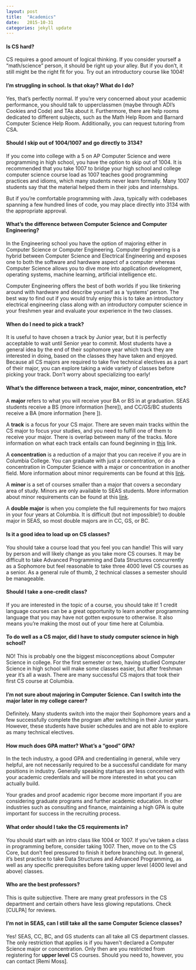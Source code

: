 ```yaml
---
layout: post
title:  "Academics"
date:   2015-10-31
categories: jekyll update
---
```


<h4>Is CS hard?</h4>
CS requires a good amount of logical thinking. If you consider yourself a “math/science” person, it should be right up your alley. But if you don’t, it still might be the right fit for you. Try out an introductory course like 1004!

<h4>I’m struggling in school. Is that okay? What do I do?</h4>
Yes, that’s perfectly normal. If you’re very concerned about your academic performance, you should talk to upperclassmen (maybe through ADI’s Cookies and Code) and TAs about it. Furthermore, there are help rooms dedicated to different subjects, such as the Math Help Room and Barnard Computer Science Help Room. Additionally, you can request tutoring from CSA.

<h4>Should I skip out of 1004/1007 and go directly to 3134?</h4>
If you come into college with a 5 on AP Computer Science and were programming in high school, you have the option to skip out of 1004. It is recommended that you take 1007 to bridge your high school and college computer science course load as 1007 teaches good programming practices and idioms, which many students never learn formally. Many 1007 students say that the material helped them in their jobs and internships.

But if you’re comfortable programming with Java, typically with codebases spanning a few hundred lines of code, you may place directly into 3134 with the appropriate approval.

<h4>What’s the difference between Computer Science and Computer Engineering?</h4>
In the Engineering school you have the option of majoring either in Computer Science or Computer Engineering. Computer Engineering is a hybrid between Computer Science and Electrical Engineering and exposes one to both the software and hardware aspect of a computer whereas Computer Science allows you to dive more into application development, operating systems, machine learning, artificial intelligence etc.

Computer Engineering offers the best of both worlds if you like tinkering around with hardware and describe yourself as a ‘systems’ person. The best way to find out if you would truly enjoy this is to take an introductory electrical engineering class along with an introductory computer science in your freshmen year and evaluate your experience in the two classes.

<h4>When do I need to pick a track?</h4>
It is useful to have chosen a track by Junior year, but it is perfectly acceptable to wait until Senior year to commit. Most students have a general idea by the end of their sophomore year which track they are interested in doing, based on the classes they have taken and enjoyed. Because all CS majors are required to take five technical electives as a part of their major, you can explore taking a wide variety of classes before picking your track. Don’t worry about specializing too early!

<h4>What’s the difference between a track, major, minor, concentration, etc?</h4>
A <b>major</b> refers to what you will receive your BA or BS in at graduation. SEAS students receive a BS (more information [here]), and CC/GS/BC students receive a BA (more information [here ]).

A <b>track</b> is a focus for your CS major. There are seven main tracks within the CS major to focus your studies, and you need to fulfill one of them to receive your major. There is overlap between many of the tracks. More information on what each track entails can found beginning in [this] link. 

A <b>concentration</b> is a reduction of a major that you can receive if you are in Columbia College. You can graduate with just a concentration, or do a concentration in Computer Science with a major or concentration in another field. More information about minor requirements can be found at this [link].

A <b>minor </b>is a set of courses smaller than a major that covers a secondary area of study. Minors are only available to SEAS students. More information about minor requirements can be found at this [link].

A <b>double major</b> is when you complete the full requirements for two majors in your four years at Columbia. It is difficult (but not impossible!) to double major in SEAS, so most double majors are in CC, GS, or BC.

<h4>Is it a good idea to load up on CS classes?</h4>
You should take a course load that you feel you can handle! This will vary by person and will likely change as you take more CS courses. It may be difficult to take Advanced Programming and Data Structures concurrently as a Sophomore but feel reasonable to take three 4000 level CS courses as a senior. As a general rule of thumb, 2 technical classes a semester should be manageable.

<h4>Should I take a one-credit class?</h4>
If you are interested in the topic of a course, you should take it! 1 credit language courses can be a great opportunity to learn another programming language that you may have not gotten exposure to otherwise. It also means you’re making the most out of your time here at Columbia.

<h4>To do well as a CS major, did I have to study computer science in high school?</h4>
NO! This is probably one the biggest misconceptions about Computer Science in college. For the first semester or two, having studied Computer Science in high school will make some classes easier, but after freshman year it’s all a wash. There are many successful CS majors that took their first CS course at Columbia.

<h4>I’m not sure about majoring in Computer Science. Can I switch into the major later in my college career?</h4>
Definitely. Many students switch into the major their Sophomore years and a few successfully complete the program after switching in their Junior years.  However, these students have busier schedules and are not able to explore as many technical electives.

<h4>How much does GPA matter? What’s a “good” GPA?</h4>
In the tech industry, a good GPA and credentialing in general, while very helpful, are not necessarily required to be a successful candidate for many positions in industry. Generally speaking startups are less concerned with your academic credentials and will be more interested in what you can actually build.

Your grades and proof academic rigor become more important if you are considering graduate programs and further academic education. In other industries such as consulting and finance, maintaining a high GPA is quite important for success in the recruiting process.

<h4>What order should I take the CS requirements in?</h4>
You should start with an intro class like 1004 or 1007. If you’ve taken a class in programming before, consider taking 1007. Then, move on to the CS Core, but don’t feel pressured to finish it before branching out. In general, it’s best practice to take Data Structures and Advanced Programming, as well as any specific prerequisites before taking upper level (4000 level and above) classes.

<h4>Who are the best professors?</h4>
This is quite subjective. There are many great professors in the CS department and certain others have less glowing reputations. Check [CULPA] for reviews.

<h4>I’m not in SEAS, can I still take all the same Computer Science classes? </h4>
Yes! SEAS, CC, BC, and GS students can all take all CS department classes. The only restriction that applies is if you haven't declared a Computer Science major or concentration. Only then are you restricted from registering for <b>upper level</b> CS courses. Should you need to, however, you can contact [Remi Moss].

[CULPA]: http://www.culpa.info
[here]: https://mice.cs.columbia.edu/c/d.php?d=215&
[here ]: https://mice.cs.columbia.edu/c/d.php?d=214&
[link]: http://www.cs.columbia.edu/mice/c/d.php?d=190
[this]: http://bulletin.engineering.columbia.edu/track-1-foundations-cs-track
[Remi Moss]: remimoss@cs.columbia.edu
